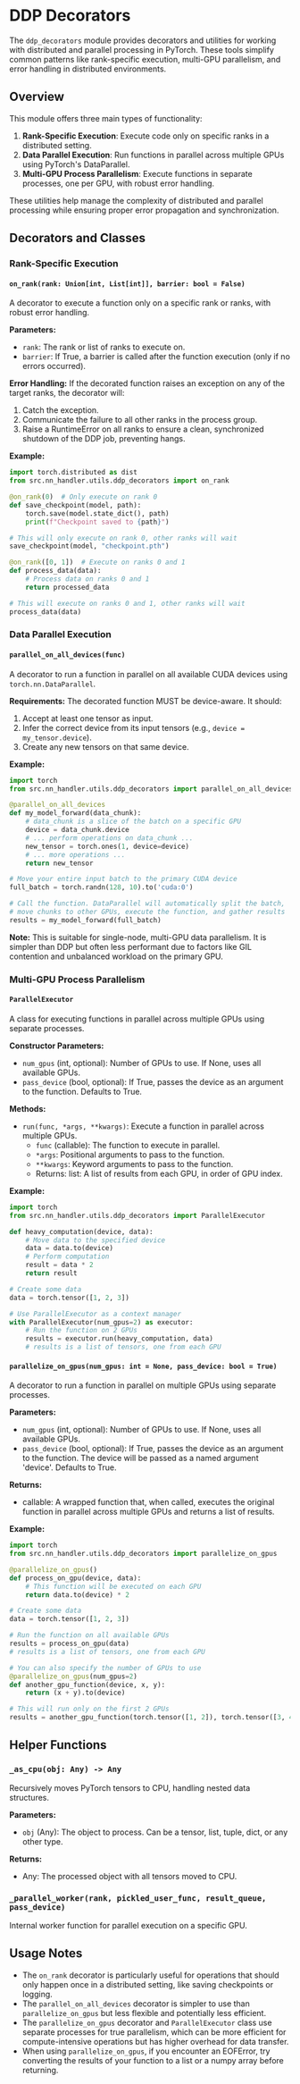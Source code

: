 # DDP Decorators

The `ddp_decorators` module provides decorators and utilities for working with distributed and parallel processing in PyTorch. These tools simplify common patterns like rank-specific execution, multi-GPU parallelism, and error handling in distributed environments.

## Overview

This module offers three main types of functionality:

1. **Rank-Specific Execution**: Execute code only on specific ranks in a distributed setting.
2. **Data Parallel Execution**: Run functions in parallel across multiple GPUs using PyTorch's DataParallel.
3. **Multi-GPU Process Parallelism**: Execute functions in separate processes, one per GPU, with robust error handling.

These utilities help manage the complexity of distributed and parallel processing while ensuring proper error propagation and synchronization.

## Decorators and Classes

### Rank-Specific Execution

#### `on_rank(rank: Union[int, List[int]], barrier: bool = False)`

A decorator to execute a function only on a specific rank or ranks, with robust error handling.

**Parameters:**
- `rank`: The rank or list of ranks to execute on.
- `barrier`: If True, a barrier is called after the function execution (only if no errors occurred).

**Error Handling:**
If the decorated function raises an exception on any of the target ranks, the decorator will:
1. Catch the exception.
2. Communicate the failure to all other ranks in the process group.
3. Raise a RuntimeError on all ranks to ensure a clean, synchronized shutdown of the DDP job, preventing hangs.

**Example:**
```python
import torch.distributed as dist
from src.nn_handler.utils.ddp_decorators import on_rank

@on_rank(0)  # Only execute on rank 0
def save_checkpoint(model, path):
    torch.save(model.state_dict(), path)
    print(f"Checkpoint saved to {path}")

# This will only execute on rank 0, other ranks will wait
save_checkpoint(model, "checkpoint.pth")

@on_rank([0, 1])  # Execute on ranks 0 and 1
def process_data(data):
    # Process data on ranks 0 and 1
    return processed_data

# This will execute on ranks 0 and 1, other ranks will wait
process_data(data)
```

### Data Parallel Execution

#### `parallel_on_all_devices(func)`

A decorator to run a function in parallel on all available CUDA devices using `torch.nn.DataParallel`.

**Requirements:**
The decorated function MUST be device-aware. It should:
1. Accept at least one tensor as input.
2. Infer the correct device from its input tensors (e.g., `device = my_tensor.device`).
3. Create any new tensors on that same device.

**Example:**
```python
import torch
from src.nn_handler.utils.ddp_decorators import parallel_on_all_devices

@parallel_on_all_devices
def my_model_forward(data_chunk):
    # data_chunk is a slice of the batch on a specific GPU
    device = data_chunk.device
    # ... perform operations on data_chunk ...
    new_tensor = torch.ones(1, device=device)
    # ... more operations ...
    return new_tensor

# Move your entire input batch to the primary CUDA device
full_batch = torch.randn(128, 10).to('cuda:0')

# Call the function. DataParallel will automatically split the batch,
# move chunks to other GPUs, execute the function, and gather results
results = my_model_forward(full_batch)
```

**Note:** This is suitable for single-node, multi-GPU data parallelism. It is simpler than DDP but often less performant due to factors like GIL contention and unbalanced workload on the primary GPU.

### Multi-GPU Process Parallelism

#### `ParallelExecutor`

A class for executing functions in parallel across multiple GPUs using separate processes.

**Constructor Parameters:**
- `num_gpus` (int, optional): Number of GPUs to use. If None, uses all available GPUs.
- `pass_device` (bool, optional): If True, passes the device as an argument to the function. Defaults to True.

**Methods:**
- `run(func, *args, **kwargs)`: Execute a function in parallel across multiple GPUs.
  - `func` (callable): The function to execute in parallel.
  - `*args`: Positional arguments to pass to the function.
  - `**kwargs`: Keyword arguments to pass to the function.
  - Returns: list: A list of results from each GPU, in order of GPU index.

**Example:**
```python
import torch
from src.nn_handler.utils.ddp_decorators import ParallelExecutor

def heavy_computation(device, data):
    # Move data to the specified device
    data = data.to(device)
    # Perform computation
    result = data * 2
    return result

# Create some data
data = torch.tensor([1, 2, 3])

# Use ParallelExecutor as a context manager
with ParallelExecutor(num_gpus=2) as executor:
    # Run the function on 2 GPUs
    results = executor.run(heavy_computation, data)
    # results is a list of tensors, one from each GPU
```

#### `parallelize_on_gpus(num_gpus: int = None, pass_device: bool = True)`

A decorator to run a function in parallel on multiple GPUs using separate processes.

**Parameters:**
- `num_gpus` (int, optional): Number of GPUs to use. If None, uses all available GPUs.
- `pass_device` (bool, optional): If True, passes the device as an argument to the function. The device will be passed as a named argument 'device'. Defaults to True.

**Returns:**
- callable: A wrapped function that, when called, executes the original function in parallel across multiple GPUs and returns a list of results.

**Example:**
```python
import torch
from src.nn_handler.utils.ddp_decorators import parallelize_on_gpus

@parallelize_on_gpus()
def process_on_gpu(device, data):
    # This function will be executed on each GPU
    return data.to(device) * 2

# Create some data
data = torch.tensor([1, 2, 3])

# Run the function on all available GPUs
results = process_on_gpu(data)
# results is a list of tensors, one from each GPU

# You can also specify the number of GPUs to use
@parallelize_on_gpus(num_gpus=2)
def another_gpu_function(device, x, y):
    return (x + y).to(device)

# This will run only on the first 2 GPUs
results = another_gpu_function(torch.tensor([1, 2]), torch.tensor([3, 4]))
```

## Helper Functions

### `_as_cpu(obj: Any) -> Any`

Recursively moves PyTorch tensors to CPU, handling nested data structures.

**Parameters:**
- `obj` (Any): The object to process. Can be a tensor, list, tuple, dict, or any other type.

**Returns:**
- Any: The processed object with all tensors moved to CPU.

### `_parallel_worker(rank, pickled_user_func, result_queue, pass_device)`

Internal worker function for parallel execution on a specific GPU.

## Usage Notes

- The `on_rank` decorator is particularly useful for operations that should only happen once in a distributed setting, like saving checkpoints or logging.
- The `parallel_on_all_devices` decorator is simpler to use than `parallelize_on_gpus` but less flexible and potentially less efficient.
- The `parallelize_on_gpus` decorator and `ParallelExecutor` class use separate processes for true parallelism, which can be more efficient for compute-intensive operations but has higher overhead for data transfer.
- When using `parallelize_on_gpus`, if you encounter an EOFError, try converting the results of your function to a list or a numpy array before returning.